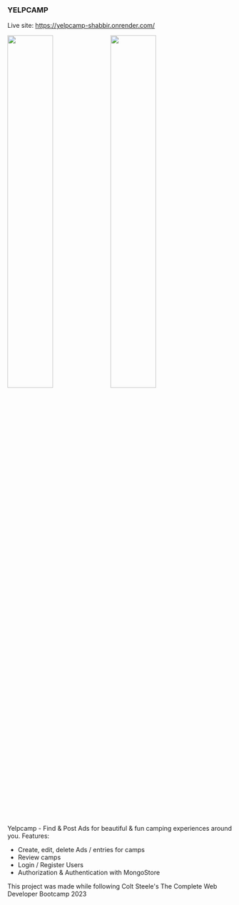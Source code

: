 ### YELPCAMP ###
Live site: https://yelpcamp-shabbir.onrender.com/

<img src="https://github.com/shabbirflow/Yelpcamp/assets/115451412/57364c20-249e-47c2-8ce9-810ad5498604" width="45%"></img> <img src="https://github.com/shabbirflow/Yelpcamp/assets/115451412/62727ba2-74fa-4785-af5b-d18eed66e670" width="45%"></img> 


Yelpcamp - Find & Post Ads for beautiful & fun camping experiences around you.
Features: 
- Create, edit, delete Ads / entries for camps
- Review camps
- Login / Register Users
- Authorization & Authentication with MongoStore

This project was made while following Colt Steele's The Complete Web Developer Bootcamp 2023
